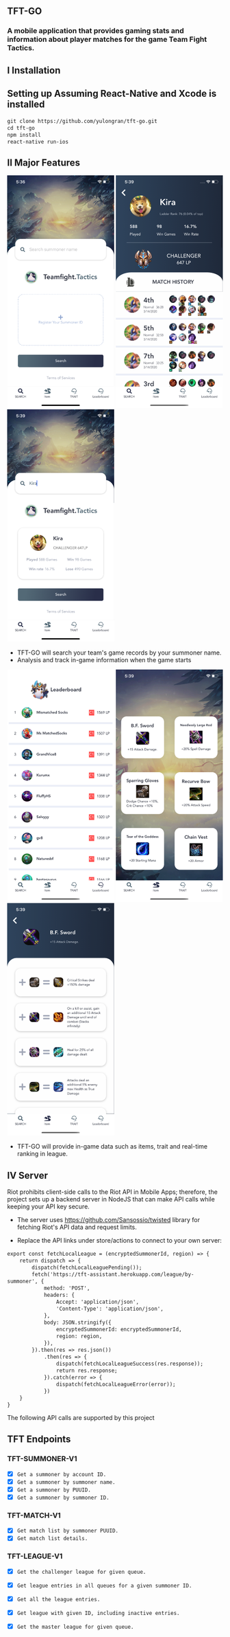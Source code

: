 ## TFT-GO
### A mobile application that provides gaming stats and information about player matches for the game Team Fight Tactics.


## I Installation

Setting up 
Assuming React-Native and Xcode is installed 
------------

	git clone https://github.com/yulongran/tft-go.git
    cd tft-go
    npm install
    react-native run-ios


## II Major Features

<p float="left">
  <img src="assets/demo/Simulator Screen Shot - iPhone 11 - 2020-03-17 at 17.36.29.png" width="250" />
  <img src="assets/demo/Simulator Screen Shot - iPhone 11 - 2020-03-17 at 17.39.37.png" width="250" />
  <img src="assets/demo/Simulator Screen Shot - iPhone 11 - 2020-03-17 at 17.39.14.png" width="250" />
</p>

- TFT-GO will search your team's game records by your summoner name. 
- Analysis and track in-game information when the game starts

<p float="left">
  <img src="assets/demo/Simulator Screen Shot - iPhone 11 - 2020-03-17 at 17.40.07.png" width="250" />
  <img src="assets/demo/Simulator Screen Shot - iPhone 11 - 2020-03-17 at 17.39.49.png" width="250" /> 
<img src="assets/demo/Simulator Screen Shot - iPhone 11 - 2020-03-17 at 17.39.52.png" width="250" /> 
</p>

- TFT-GO will provide in-game data such as items, trait and real-time ranking in league.


## IV Server

Riot prohibits client-side calls to the Riot API in Mobile Apps; therefore, the project sets up a backend server in NodeJS that can make API calls while keeping your API key secure. 

- The server uses https://github.com/Sansossio/twisted library for fetching Riot's API data and request limits.

- Replace the API links under store/actions to connect to your own server:

```
export const fetchLocalLeague = (encryptedSummonerId, region) => {
    return dispatch => {
        dispatch(fetchLocalLeaguePending());
        fetch('https://tft-assistant.herokuapp.com/league/by-summoner', {
            method: 'POST',
            headers: {
                Accept: 'application/json',
                'Content-Type': 'application/json',
            },
            body: JSON.stringify({
                encryptedSummonerId: encryptedSummonerId,
                region: region,
            }),
        }).then(res => res.json())
            .then(res => {
                dispatch(fetchLocalLeagueSuccess(res.response));
                return res.response;
            }).catch(error => {
                dispatch(fetchLocalLeagueError(error));
            })
    }
}
```


The following API calls are supported by this project

## TFT Endpoints
### TFT-SUMMONER-V1
- [x] `Get a summoner by account ID.`
- [x] `Get a summoner by summoner name.`
- [x] `Get a summoner by PUUID.`
- [x] `Get a summoner by summoner ID.`
### TFT-MATCH-V1
- [x] `Get match list by summoner PUUID.`
- [x] `Get match list details.`
### TFT-LEAGUE-V1
- [x] `Get the challenger league for given queue.`
- [x] `Get league entries in all queues for a given summoner ID.`
- [x] `Get all the league entries.`
- [x] `Get league with given ID, including inactive entries.`
- [x] `Get the master league for given queue.`

